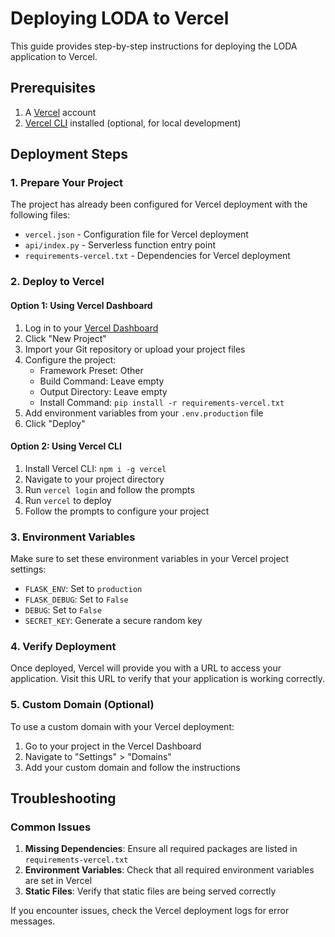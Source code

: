 # Deploying LODA to Vercel

This guide provides step-by-step instructions for deploying the LODA application to Vercel.

## Prerequisites

1. A [Vercel](https://vercel.com) account
2. [Vercel CLI](https://vercel.com/docs/cli) installed (optional, for local development)

## Deployment Steps

### 1. Prepare Your Project

The project has already been configured for Vercel deployment with the following files:

- `vercel.json` - Configuration file for Vercel deployment
- `api/index.py` - Serverless function entry point
- `requirements-vercel.txt` - Dependencies for Vercel deployment

### 2. Deploy to Vercel

#### Option 1: Using Vercel Dashboard

1. Log in to your [Vercel Dashboard](https://vercel.com/dashboard)
2. Click "New Project"
3. Import your Git repository or upload your project files
4. Configure the project:
   - Framework Preset: Other
   - Build Command: Leave empty
   - Output Directory: Leave empty
   - Install Command: `pip install -r requirements-vercel.txt`
5. Add environment variables from your `.env.production` file
6. Click "Deploy"

#### Option 2: Using Vercel CLI

1. Install Vercel CLI: `npm i -g vercel`
2. Navigate to your project directory
3. Run `vercel login` and follow the prompts
4. Run `vercel` to deploy
5. Follow the prompts to configure your project

### 3. Environment Variables

Make sure to set these environment variables in your Vercel project settings:

- `FLASK_ENV`: Set to `production`
- `FLASK_DEBUG`: Set to `False`
- `DEBUG`: Set to `False`
- `SECRET_KEY`: Generate a secure random key

### 4. Verify Deployment

Once deployed, Vercel will provide you with a URL to access your application. Visit this URL to verify that your application is working correctly.

### 5. Custom Domain (Optional)

To use a custom domain with your Vercel deployment:

1. Go to your project in the Vercel Dashboard
2. Navigate to "Settings" > "Domains"
3. Add your custom domain and follow the instructions

## Troubleshooting

### Common Issues

1. **Missing Dependencies**: Ensure all required packages are listed in `requirements-vercel.txt`
2. **Environment Variables**: Check that all required environment variables are set in Vercel
3. **Static Files**: Verify that static files are being served correctly

If you encounter issues, check the Vercel deployment logs for error messages.